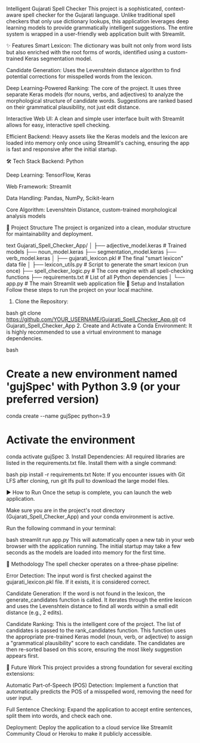 Intelligent Gujarati Spell Checker
This project is a sophisticated, context-aware spell checker for the Gujarati language. Unlike traditional spell checkers that only use dictionary lookups, this application leverages deep learning models to provide grammatically intelligent suggestions. The entire system is wrapped in a user-friendly web application built with Streamlit.



✨ Features
Smart Lexicon: The dictionary was built not only from word lists but also enriched with the root forms of words, identified using a custom-trained Keras segmentation model.

Candidate Generation: Uses the Levenshtein distance algorithm to find potential corrections for misspelled words from the lexicon.

Deep Learning-Powered Ranking: The core of the project. It uses three separate Keras models (for nouns, verbs, and adjectives) to analyze the morphological structure of candidate words. Suggestions are ranked based on their grammatical plausibility, not just edit distance.

Interactive Web UI: A clean and simple user interface built with Streamlit allows for easy, interactive spell checking.

Efficient Backend: Heavy assets like the Keras models and the lexicon are loaded into memory only once using Streamlit's caching, ensuring the app is fast and responsive after the initial startup.

🛠️ Tech Stack
Backend: Python

Deep Learning: TensorFlow, Keras

Web Framework: Streamlit

Data Handling: Pandas, NumPy, Scikit-learn

Core Algorithm: Levenshtein Distance, custom-trained morphological analysis models

📂 Project Structure
The project is organized into a clean, modular structure for maintainability and deployment.

text
Gujarati_Spell_Checker_App/
│
├── adjective_model.keras          # Trained models
├── noun_model.keras
├── segmentation_model.keras
├── verb_model.keras
│
├── gujarati_lexicon.pkl           # The final "smart lexicon" data file
│
├── lexicon_utils.py               # Script to generate the smart lexicon (run once)
├── spell_checker_logic.py         # The core engine with all spell-checking functions
├── requirements.txt               # List of all Python dependencies
│
└── app.py                         # The main Streamlit web application file
🚀 Setup and Installation
Follow these steps to run the project on your local machine.

1. Clone the Repository:

bash
git clone https://github.com/YOUR_USERNAME/Gujarati_Spell_Checker_App.git
cd Gujarati_Spell_Checker_App
2. Create and Activate a Conda Environment:
It is highly recommended to use a virtual environment to manage dependencies.

bash
# Create a new environment named 'gujSpec' with Python 3.9 (or your preferred version)
conda create --name gujSpec python=3.9

# Activate the environment
conda activate gujSpec
3. Install Dependencies:
All required libraries are listed in the requirements.txt file. Install them with a single command:

bash
pip install -r requirements.txt
Note: If you encounter issues with Git LFS after cloning, run git lfs pull to download the large model files.

▶️ How to Run
Once the setup is complete, you can launch the web application.

Make sure you are in the project's root directory (Gujarati_Spell_Checker_App) and your conda environment is active.

Run the following command in your terminal:

bash
streamlit run app.py
This will automatically open a new tab in your web browser with the application running. The initial startup may take a few seconds as the models are loaded into memory for the first time.

🔬 Methodology
The spell checker operates on a three-phase pipeline:

Error Detection: The input word is first checked against the gujarati_lexicon.pkl file. If it exists, it is considered correct.

Candidate Generation: If the word is not found in the lexicon, the generate_candidates function is called. It iterates through the entire lexicon and uses the Levenshtein distance to find all words within a small edit distance (e.g., 2 edits).

Candidate Ranking: This is the intelligent core of the project. The list of candidates is passed to the rank_candidates function. This function uses the appropriate pre-trained Keras model (noun, verb, or adjective) to assign a "grammatical plausibility" score to each candidate. The candidates are then re-sorted based on this score, ensuring the most likely suggestion appears first.

🔮 Future Work
This project provides a strong foundation for several exciting extensions:

Automatic Part-of-Speech (POS) Detection: Implement a function that automatically predicts the POS of a misspelled word, removing the need for user input.

Full Sentence Checking: Expand the application to accept entire sentences, split them into words, and check each one.

Deployment: Deploy the application to a cloud service like Streamlit Community Cloud or Heroku to make it publicly accessible.
